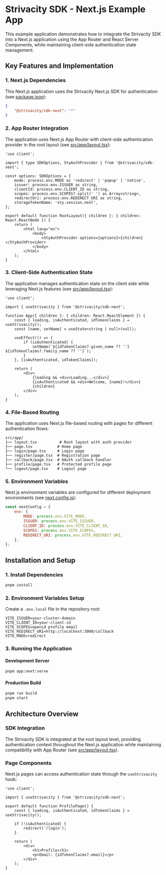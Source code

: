 # Strivacity SDK - Next.js Example App

This example application demonstrates how to integrate the Strivacity SDK into a Next.js application using the App Router and React Server Components, while maintaining client-side authentication state management.

## Key Features and Implementation

### 1. Next.js Dependencies

This Next.js application uses the Strivacity Next.js SDK for authentication (see [package.json](./package.json)):

```json
{
	"@strivacity/sdk-next": "*"
}
```

### 2. App Router Integration

The application uses Next.js App Router with client-side authentication provider in the root layout (see [src/app/layout.tsx](./src/app/layout.tsx)):

```tsx
'use client';

import { type SDKOptions, StyAuthProvider } from '@strivacity/sdk-next';

const options: SDKOptions = {
	mode: process.env.MODE as 'redirect' | 'popup' | 'native',
	issuer: process.env.ISSUER as string,
	clientId: process.env.CLIENT_ID as string,
	scopes: process.env.SCOPES?.split(' ') as Array<string>,
	redirectUri: process.env.REDIRECT_URI as string,
	storageTokenName: 'sty.session.next',
};

export default function RootLayout({ children }: { children: React.ReactNode }) {
	return (
		<html lang="en">
			<body>
				<StyAuthProvider options={options}>{children}</StyAuthProvider>
			</body>
		</html>
	);
}
```

### 3. Client-Side Authentication State

The application manages authentication state on the client side while leveraging Next.js features (see [src/app/layout.tsx](./src/app/layout.tsx)):

```tsx
'use client';

import { useStrivacity } from '@strivacity/sdk-next';

function App({ children }: { children: React.ReactElement }) {
	const { loading, isAuthenticated, idTokenClaims } = useStrivacity();
	const [name, setName] = useState<string | null>(null);

	useEffect(() => {
		if (isAuthenticated) {
			setName(`${idTokenClaims?.given_name ?? ''} ${idTokenClaims?.family_name ?? ''}`);
		}
	}, [isAuthenticated, idTokenClaims]);

	return (
		<div>
			{loading && <div>Loading...</div>}
			{isAuthenticated && <div>Welcome, {name}!</div>}
			{children}
		</div>
	);
}
```

### 4. File-Based Routing

The application uses Next.js file-based routing with pages for different authentication flows:

```
src/app/
├── layout.tsx          # Root layout with auth provider
├── page.tsx           # Home page
├── login/page.tsx     # Login page
├── register/page.tsx  # Registration page
├── callback/page.tsx  # OAuth callback handler
├── profile/page.tsx   # Protected profile page
└── logout/page.tsx    # Logout page
```

### 5. Environment Variables

Next.js environment variables are configured for different deployment environments (see [next.config.js](./next.config.js)):

```javascript
const nextConfig = {
	env: {
		MODE: process.env.VITE_MODE,
		ISSUER: process.env.VITE_ISSUER,
		CLIENT_ID: process.env.VITE_CLIENT_ID,
		SCOPES: process.env.VITE_SCOPES,
		REDIRECT_URI: process.env.VITE_REDIRECT_URI,
	},
};
```

## Installation and Setup

### 1. Install Dependencies

```bash
pnpm install
```

### 2. Environment Variables Setup

Create a `.env.local` file in the repository root:

```env
VITE_ISSUER=your-cluster-domain
VITE_CLIENT_ID=your-client-id
VITE_SCOPES=openid profile email
VITE_REDIRECT_URI=http://localhost:3000/callback
VITE_MODE=redirect
```

### 3. Running the Application

#### Development Server

```bash
pnpm app:next:serve
```

#### Production Build

```bash
pnpm run build
pnpm start
```

## Architecture Overview

### SDK Integration

The Strivacity SDK is integrated at the root layout level, providing authentication context throughout the Next.js application while maintaining compatibility with App Router (see [src/app/layout.tsx](./src/app/layout.tsx)).

### Page Components

Next.js pages can access authentication state through the `useStrivacity` hook:

```tsx
'use client';

import { useStrivacity } from '@strivacity/sdk-next';

export default function ProfilePage() {
	const { loading, isAuthenticated, idTokenClaims } = useStrivacity();

	if (!isAuthenticated) {
		redirect('/login');
	}

	return (
		<div>
			<h1>Profile</h1>
			<p>Email: {idTokenClaims?.email}</p>
		</div>
	);
}
```
